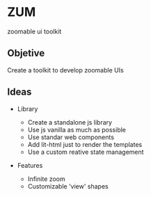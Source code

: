 # ZUM
zoomable ui toolkit

## Objetive
Create a toolkit to develop zoomable UIs

## Ideas
- Library
  - Create a standalone js library
  - Use js vanilla as much as possible
  - Use standar web components
  - Add lit-html just to render the templates
  - Use a custom reative state management
  
- Features
  - Infinite zoom
  - Customizable 'view' shapes
